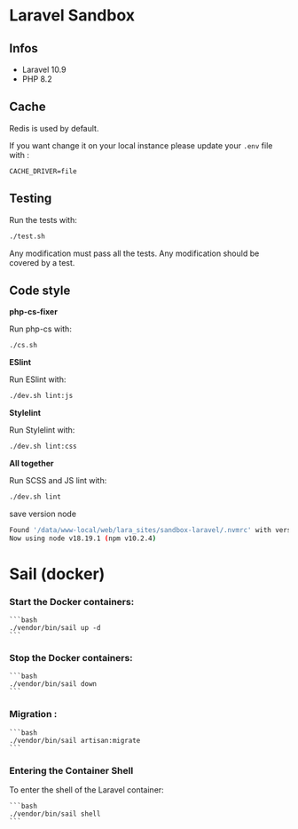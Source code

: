 # Laravel Sandbox

## Infos

* Laravel 10.9
* PHP 8.2

## Cache

Redis is used by default.

If you want change it on your local instance please update your `.env` file with :

```text
CACHE_DRIVER=file
```

## Testing

Run the tests with:


```bash
./test.sh
```

Any modification must pass all the tests.
Any modification should be covered by a test.

## Code style

**php-cs-fixer**

Run php-cs with:

```bash
./cs.sh
```

**ESlint**

Run ESlint with:

```bash
./dev.sh lint:js
```

**Stylelint**

Run Stylelint with:

```bash
./dev.sh lint:css
```

**All together**

Run SCSS and JS lint with:

```bash
./dev.sh lint
```

save version node
```bash
Found '/data/www-local/web/lara_sites/sandbox-laravel/.nvmrc' with version <lts/hydrogen>
Now using node v18.19.1 (npm v10.2.4)

```


# Sail (docker)

### Start the Docker containers:
    ```bash
    ./vendor/bin/sail up -d
    ```

### Stop the Docker containers:
    ```bash
    ./vendor/bin/sail down
    ```
### Migration :
    ```bash
    ./vendor/bin/sail artisan:migrate
    ```
### Entering the Container Shell
To enter the shell of the Laravel container:

    ```bash
    ./vendor/bin/sail shell
    ```
